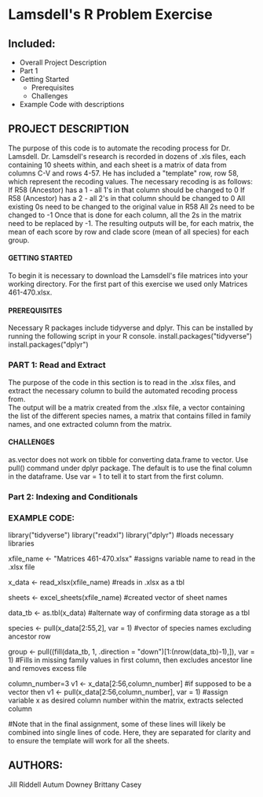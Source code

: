 # Lamsdell's R Problem Exercise 

## Included:
- Overall Project Description
- Part 1
- Getting Started
  - Prerequisites
  - Challenges
- Example Code with descriptions

## PROJECT DESCRIPTION
  The purpose of this code is to automate the recoding process for Dr. Lamsdell. Dr. Lamsdell's research is recorded in dozens of .xls files, each containing 10 sheets within, and each sheet is a matrix of data from columns C-V and rows 4-57.  He has included a "template" row, row 58, which represent the recoding values.  The necessary recoding is as follows:
    If R58 (Ancestor) has a 1 - all 1's in that column should be changed to 0
    If R58 (Ancestor) has a 2 - all 2's in that column should be changed to 0
    All existing 0s need to be changed to the original value in R58
    All 2s need to be changed to -1
        Once that is done for each column, all the 2s in the matrix need to be replaced by -1.
  The resulting outputs will be, for each matrix, the mean of each score by row and clade score (mean of all species) for each group.

#### GETTING STARTED
  To begin it is necessary to download the Lamsdell's file matrices into your working directory. For the first part of this exercise we used only  Matrices 461-470.xlsx.

#### PREREQUISITES
  Necessary R packages include tidyverse and dplyr. This can be installed by running the following script in your R console.
          install.packages("tidyverse")
          install.packages("dplyr")
          
### PART 1: Read and Extract
  The purpose of the code in this section is to read in the .xlsx files, and extract the necessary column to build the automated recoding process from.  
  The output will be a matrix created from the .xlsx file, a vector containing the list of the different species names, a matrix that contains filled in family names, and one extracted column from the matrix.  

#### CHALLENGES
  as.vector does not work on tibble for converting data.frame to vector. Use pull() command under dplyr package. The default is to use the final column in the dataframe. Use var = 1 to tell it to start from the first column.

### Part 2: Indexing and Conditionals 

### EXAMPLE CODE:

library("tidyverse")
library("readxl")
library("dplyr")
#loads necessary libraries

xfile_name <- "Matrices 461-470.xlsx"
#assigns variable name to read in the .xlsx file

x_data <- read_xlsx(xfile_name)
#reads in .xlsx as a tbl

sheets <- excel_sheets(xfile_name)
#created vector of sheet names

data_tb <- as.tbl(x_data)
#alternate way of confirming data storage as a tbl

species <- pull(x_data[2:55,2], var = 1)
#vector of species names excluding ancestor row

group <- pull((fill(data_tb, 1, .direction = "down")[1:(nrow(data_tb)-1),]), var = 1)
#Fills in missing family values in first column, then excludes ancestor line and removes excess file

column_number=3
v1 <- x_data[2:56,column_number]
#if supposed to be a vector then v1 <- pull(x_data[2:56,column_number], var = 1)
#assign variable x as desired column number within the matrix, extracts selected column

#Note that in the final assignment, some of these lines will likely be combined into single lines of code. Here, they are separated for clarity and to ensure the template will work for all the sheets.

## AUTHORS:
Jill Riddell
Autum Downey
Brittany Casey
